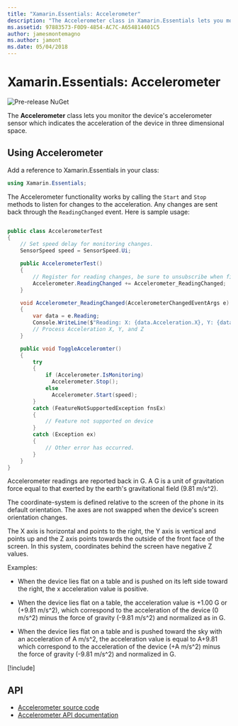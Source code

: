 ```yaml
---
title: "Xamarin.Essentials: Accelerometer"
description: "The Accelerometer class in Xamarin.Essentials lets you monitor the device's accelerometer sensor, which indicates the acceleration of the device in three dimensional space."
ms.assetid: 97883573-F0D9-4854-AC7C-A654814401C5
author: jamesmontemagno
ms.author: jamont
ms.date: 05/04/2018
---
```


# Xamarin.Essentials: Accelerometer

![Pre-release NuGet](~/media/shared/pre-release.png)

The **Accelerometer** class lets you monitor the device's accelerometer sensor which indicates the acceleration of the device in three dimensional space.

## Using Accelerometer

Add a reference to Xamarin.Essentials in your class:

```csharp
using Xamarin.Essentials;
```

The Accelerometer functionality works by calling the `Start` and `Stop` methods to listen for changes to the acceleration. Any changes are sent back through the `ReadingChanged` event. Here is sample usage:

```csharp

public class AccelerometerTest
{
    // Set speed delay for monitoring changes.
    SensorSpeed speed = SensorSpeed.Ui;

    public AccelerometerTest()
    {
        // Register for reading changes, be sure to unsubscribe when finished
        Accelerometer.ReadingChanged += Accelerometer_ReadingChanged;
    }

    void Accelerometer_ReadingChanged(AccelerometerChangedEventArgs e)
    {
        var data = e.Reading;
        Console.WriteLine($"Reading: X: {data.Acceleration.X}, Y: {data.Acceleration.Y}, Z: {data.Acceleration.Z}");
        // Process Acceleration X, Y, and Z
    }

    public void ToggleAcceleromter()
    {
        try
        {
            if (Accelerometer.IsMonitoring)
              Accelerometer.Stop();
            else
              Accelerometer.Start(speed);
        }
        catch (FeatureNotSupportedException fnsEx)
        {
            // Feature not supported on device
        }
        catch (Exception ex)
        {
            // Other error has occurred.
        }
    }
}
```

Accelerometer readings are reported back in G. A G is a unit of gravitation force equal to that exerted by the earth's gravitational field (9.81 m/s^2).

The coordinate-system is defined relative to the screen of the phone in its default orientation. The axes are not swapped when the device's screen orientation changes.

The X axis is horizontal and points to the right, the Y axis is vertical and points up and the Z axis points towards the outside of the front face of the screen. In this system, coordinates behind the screen have negative Z values.

Examples:

* When the device lies flat on a table and is pushed on its left side toward the right, the x acceleration value is positive.

* When the device lies flat on a table, the acceleration value is +1.00 G or (+9.81 m/s^2), which correspond to the acceleration of the device (0 m/s^2) minus the force of gravity (-9.81 m/s^2) and normalized as in G.

* When the device lies flat on a table and is pushed toward the sky with an acceleration of A m/s^2, the acceleration value is equal to A+9.81 which correspond to the acceleration of the device (+A m/s^2) minus the force of gravity (-9.81 m/s^2) and normalized in G. 

[!include[](~/essentials/includes/sensor-speed.md)]

## API

- [Accelerometer source code](https://github.com/xamarin/Essentials/tree/master/Xamarin.Essentials/Accelerometer)
- [Accelerometer API documentation](xref:Xamarin.Essentials.Accelerometer)
